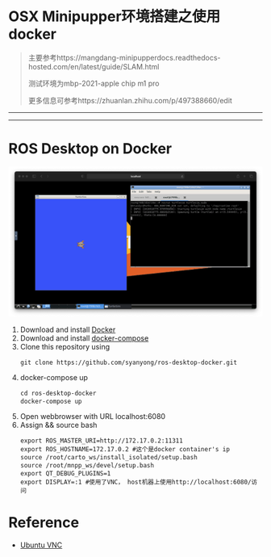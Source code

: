 # OSX Minipupper环境搭建之使用docker 
> 主要参考https://mangdang-minipupperdocs.readthedocs-hosted.com/en/latest/guide/SLAM.html
> 
> 测试环境为mbp-2021-apple chip m1 pro
> 
> 更多信息可参考https://zhuanlan.zhihu.com/p/497388660/edit

***
---

# ROS Desktop on Docker
![Screenshot](/docs/screenshot.png)
1. Download and install [Docker](https://docs.docker.com/docker-for-windows/install/#install-docker-desktop-on-windows)
2. Download and install [docker-compose](https://docs.docker.com/compose/install/#install-compose)
3. Clone this repository using 
   ```
   git clone https://github.com/syanyong/ros-desktop-docker.git
   ```
4. docker-compose up
   ```
   cd ros-desktop-docker
   docker-compose up
   ```
5. Open webbrowser with URL localhost:6080
6. Assign && source bash
   ```
   export ROS_MASTER_URI=http://172.17.0.2:11311
   export ROS_HOSTNAME=172.17.0.2 #这个是docker container's ip
   source /root/carto_ws/install_isolated/setup.bash
   source /root/mnpp_ws/devel/setup.bash
   export QT_DEBUG_PLUGINS=1
   export DISPLAY=:1 #使用了VNC， host机器上使用http://localhost:6080/访问
   ```
# Reference
- [Ubuntu VNC](https://github.com/fcwu/docker-ubuntu-vnc-desktop)



